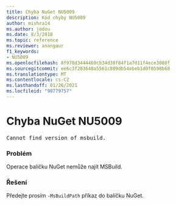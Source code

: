 ```yaml
---
title: Chyba NuGet NU5009
description: Kód chyby NU5009
author: mishra14
ms.author: jodou
ms.date: 8/3/2018
ms.topic: reference
ms.reviewer: anangaur
f1_keywords:
- NU5009
ms.openlocfilehash: 8f978d3444469cb34d38f84f1a7d11f4ece3080f
ms.sourcegitcommit: ee6c3f203648a5561c809db54ebeb1d0f0598b68
ms.translationtype: MT
ms.contentlocale: cs-CZ
ms.lasthandoff: 01/26/2021
ms.locfileid: "98779757"
---
```

# <a name="nuget-error-nu5009"></a>Chyba NuGet NU5009
<pre>Cannot find version of msbuild.</pre>

### <a name="issue"></a>Problém

Operace balíčku NuGet nemůže najít MSBuild.


### <a name="solution"></a>Řešení

Předejte prosím `-MsBuildPath` příkaz do balíčku NuGet.

